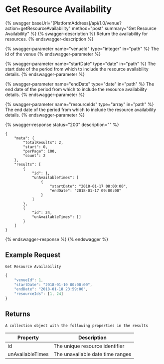 # Get Resource Availability

{% swagger baseUrl="[PlatformAddress]/api/1.0/venue?action=getResourceAvailability" method="post" summary="Get Resource Availability" %}
{% swagger-description %}
Return the availability for resources.
{% endswagger-description %}

{% swagger-parameter name="venueId" type="integer" in="path" %}
The id of the venue
{% endswagger-parameter %}

{% swagger-parameter name="startDate" type="date" in="path" %}
The start date of the period from which to include the resource availability details.
{% endswagger-parameter %}

{% swagger-parameter name="endDate" type="date" in="path" %}
The end date of the period from which to include the resource availability details.
{% endswagger-parameter %}

{% swagger-parameter name="resourceIds" type="array" in="path" %}
The end date of the period from which to include the resource availability details.
{% endswagger-parameter %}

{% swagger-response status="200" description="" %}
```
{
    "meta": {
        "totalResults": 2,
        "start": 0,
        "perPage": 100,
        "count": 2
    },
    "results": [
        {
            "id": 1,
            "unAvailableTimes": [
                {
                    "startDate": "2018-01-17 08:00:00",
                    "endDate": "2018-01-17 09:00:00"
                }
            ]
        },
        {
            "id": 24,
            "unAvailableTimes": []
        }
    ]
}
```
{% endswagger-response %}
{% endswagger %}

## Example Request

`Get Resource Availability`

```javascript
{
    "venueId": 1,
    "startDate": "2018-01-10 00:00:00",
    "endDate": "2018-01-18 23:59:00",
    "resourceIds": [1, 24]
}
```

## Returns

`A collection object with the following properties in the results`

| Property         | Description                      |
| ---------------- | -------------------------------- |
| id               | The unique resource identifier   |
| unAvailableTimes | The unavailable date time ranges |
